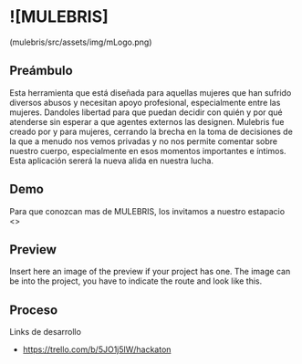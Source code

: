 # ![MULEBRIS]
(mulebris/src/assets/img/mLogo.png)
## Preámbulo
Esta herramienta que está diseñada para aquellas mujeres que han sufrido diversos abusos y necesitan apoyo profesional, especialmente entre las mujeres. Dandoles libertad para que puedan decidir con quién y por qué atenderse sin esperar a que agentes externos las designen. 
Mulebris fue creado por y para mujeres, cerrando la brecha en la toma de decisiones de la que a menudo nos vemos privadas y no nos permite comentar sobre nuestro cuerpo, especialmente en esos momentos importantes e íntimos. Esta aplicación sererá la nueva alida en nuestra lucha.
## Demo
Para que conozcan mas de MULEBRIS, los invitamos a nuestro estapacio <>
## Preview
Insert here an image of the preview if your project has one. The image can be into the project, you have to indicate the route and look like this.
## Proceso
Links de desarrollo 
* <https://trello.com/b/5JO1j5lW/hackaton> 
